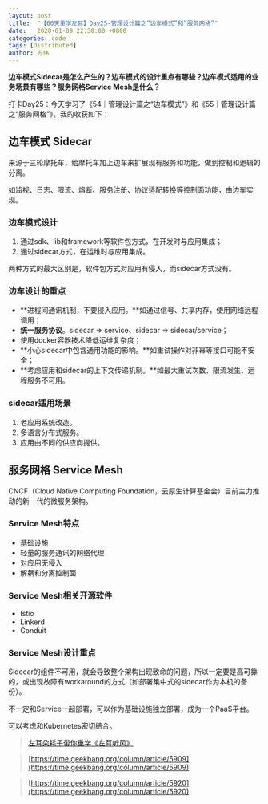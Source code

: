 ```yaml
---
layout: post
title:  "【60天重学左耳】Day25-管理设计篇之“边车模式”和“服务网格”"
date:   2020-01-09 22:30:00 +0800
categories: code
tags: [Distributed]
author: 方伟
---
```


**边车模式Sidecar是怎么产生的？边车模式的设计重点有哪些？边车模式适用的业务场景有哪些？服务网格Service Mesh是什么？**

<!--more-->

打卡Day25：今天学习了《54｜管理设计篇之“边车模式”》和《55｜管理设计篇之“服务网格”》，我的收获如下：

## 边车模式 Sidecar

来源于三轮摩托车，给摩托车加上边车来扩展现有服务和功能，做到控制和逻辑的分离。

如监视、日志、限流、熔断、服务注册、协议适配转换等控制面功能，由边车实现。

### 边车模式设计

1. 通过sdk、lib和framework等软件包方式，在开发时与应用集成；
2. 通过sidecar方式，在运维时与应用集成。

两种方式的最大区别是，软件包方式对应用有侵入，而sidecar方式没有。

### 边车设计的重点

* **进程间通讯机制，不要侵入应用。**如通过信号、共享内存，使用网络远程调用；
* **统一服务协议**。sidecar => service、sidecar => sidecar/service；
* 使用docker容器技术降低运维复杂度；
* **小心sidecar中包含通用功能的影响。**如重试操作对非幂等接口可能不安全；
* **考虑应用和sidecar的上下文传递机制。**如最大重试次数、限流发生、远程服务不可用。

### sidecar适用场景

1. 老应用系统改造。
2. 多语言分布式服务。
3. 应用由不同的供应商提供。

## 服务网格 Service Mesh

CNCF（Cloud Native Computing Foundation，云原生计算基金会）目前主力推动的新一代的微服务架构。


### Service Mesh特点

* 基础设施
* 轻量的服务通讯的网络代理
* 对应用无侵入
* 解耦和分离控制面

### Service Mesh相关开源软件

* Istio
* Linkerd
* Conduit

### Service Mesh设计重点

Sidecar的组件不可用，就会导致整个架构出现致命的问题，所以一定要是高可靠的，或出现故障有workaround的方式（如部署集中式的sidecar作为本机的备份）。

不一定和Service一起部署，可以作为基础设施独立部署，成为一个PaaS平台。

可以考虑和Kubernetes密切结合。


> [左耳朵耗子带你重学《左耳听风》](https://time.geekbang.org/column/article/177414)

> [https://time.geekbang.org/column/article/5909](https://time.geekbang.org/column/article/5909)

> [https://time.geekbang.org/column/article/5920](https://time.geekbang.org/column/article/5920)

